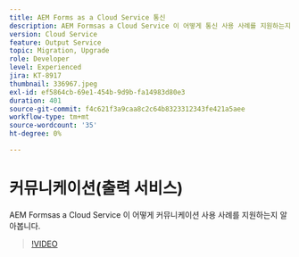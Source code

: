 ```yaml
---
title: AEM Forms as a Cloud Service 통신
description: AEM Formsas a Cloud Service 이 어떻게 통신 사용 사례를 지원하는지 알아보십시오.
version: Cloud Service
feature: Output Service
topic: Migration, Upgrade
role: Developer
level: Experienced
jira: KT-8917
thumbnail: 336967.jpeg
exl-id: ef5864cb-69e1-454b-9d9b-fa14983d80e3
duration: 401
source-git-commit: f4c621f3a9caa8c2c64b8323312343fe421a5aee
workflow-type: tm+mt
source-wordcount: '35'
ht-degree: 0%

---
```


# 커뮤니케이션(출력 서비스)

AEM Formsas a Cloud Service 이 어떻게 커뮤니케이션 사용 사례를 지원하는지 알아봅니다.

>[!VIDEO](https://video.tv.adobe.com/v/336967?quality=12&learn=on)
